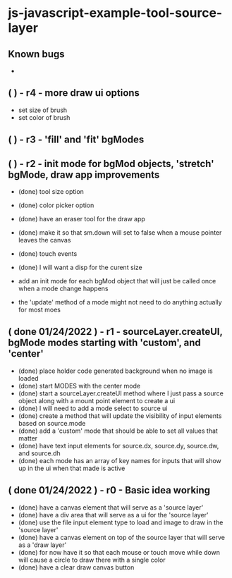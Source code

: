 # js-javascript-example-tool-source-layer

## Known bugs
* 

<!-- Maintenance -->


<!-- Additional Features -->

## ( ) - r4 - more draw ui options
* set size of brush
* set color of brush

## ( ) - r3 - 'fill' and 'fit' bgModes

## ( ) - r2 - init mode for bgMod objects, 'stretch' bgMode, draw app improvements
* (done) tool size option
* (done) color picker option
* (done) have an eraser tool for the draw app
* (done) make it so that sm.down will set to false when a mouse pointer leaves the canvas
* (done) touch events
* (done) I will want a disp for the curent size

* add an init mode for each bgMod object that will just be called once when a mode change happens
* the 'update' method of a mode might not need to do anything actually for most moes


<!-- Minimum Viable Product -->

## ( done 01/24/2022 ) - r1 - sourceLayer.createUI, bgMode modes starting with 'custom', and 'center'
<!-- source layer -->
* (done) place holder code generated background when no image is loaded
* (done) start MODES with the center mode
* (done) start a sourceLayer.createUI method where I just pass a source object along with a mount point element to create a ui
* (done) I will need to add a mode select to source ui
* (done) create a method that will update the visibility of input elements based on source.mode
* (done) add a 'custom' mode that should be able to set all values that matter
* (done) have text input elements for source.dx, source.dy, source.dw, and source.dh
* (done) each mode has an array of key names for inputs that will show up in the ui when that made is active

## ( done 01/24/2022 ) - r0 - Basic idea working
* (done) have a canvas element that will serve as a 'source layer'
* (done) have a div area that will serve as a ui for the 'source layer'
* (done) use the file input element type to load and image to draw in the 'source layer'
* (done) have a canvas element on top of the source layer that will serve as a 'draw layer'
* (done) for now have it so that each mouse or touch move while down will cause a circle to draw there with a single color
* (done) have a clear draw canvas button